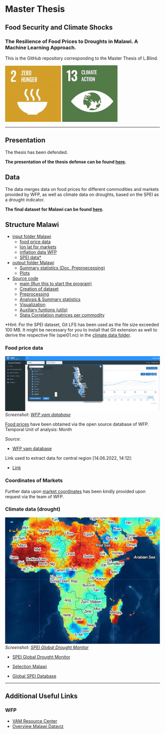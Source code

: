 # Master Thesis 
## Food Security and Climate Shocks
### The Resilience of Food Prices to Droughts in Malawi. A Machine Learning Approach.

This is the GitHub repository corresponding to the Master Thesis of L.Blind.

![SDG-2.png](images/sdg-2.png) ![SDG-13.png](images/sdg-13.png) 

--------------------------------------------------------------------------
## Presentation
The thesis has been defended.

**The presentation of the thesis defense can be found [here](./presentation/Thesis%20Defense%20Presentation.pptx).**

## Data
The data merges data on food prices for different commodities and markets provided by WFP, as well as climate data on droughts, based on the SPEI as a drought indicator.  

**The final dataset for Malawi can be found [here](output/Malawi/Malawi-final-dta.xlsx)**.


## Structure Malawi
- [input folder Malawi](input/Malawi)
  - [food price data](input/Malawi/food-price-dta/csv-prices)
  - [lon lat for markets](input/Malawi/food-price-dta/csv-lons-and-lats)
  - [inflation data WFP](input/Malawi/inflation-dta/WFP)
  - [SPEI data*](input/Malawi/climate-dta/spei01.nc)
- [output folder Malawi](output/Malawi)
  - [Summary statistics (Doc. Preproecessing)](output/Malawi/summary-statistics)
  - [Plots](output/Malawi/plots)
- [Source code](src)
  - [main (Run this to start the program)](src/main.py)
  - [Creation of dataset](src/dataset_creation.py)
  - [Preprocessing](src/preprocessing.py)
  - [Analysis & Summary statistics](src/analysis.py)
  - [Visualization](src/visualization.py)
  - [Auxiliary funtions (utils)](src/utils.py)
  - [Stata Correlation matrices per commodity](src/corr_matrices.do)

*Hint: For the SPEI dataset, Git LFS has been used as the file size
exceeded 100 MB. It might be necessary for
you to install that Git extension as well to derive the respective file (spei01.nc) in
the [climate data folder](input/Malawi/climate-dta/).
### Food price data
![Screenshot vam.png](images/screenshot-wfp-vam.png)
_Screenshot: [WFP vam database](https://dataviz.vam.wfp.org/economic_explorer/prices)_  

[Food prices](input/Malawi/food-price-dta/csv-prices) have been obtained via the open source database of WFP.  
Temporal Unit of analysis: Month  

_Source_:

- [WFP vam database](https://dataviz.vam.wfp.org/economic_explorer/prices)

Link used to extract data for central region [14.06.2022, 14:12]:  
- [Link](https://dataviz.vam.wfp.org/economic_explorer/prices)
### Coordinates of Markets
Further data upon [market coordinates](input/Malawi/food-price-dta/csv-lons-and-lats) has been kindly provided upon request via the team of WFP.

### Climate data (drought)
![Screenshot Spei database.png](images/screenshot-spei-database.png)  
_Screenshot: [SPEI Global Drought Monitor](https://spei.csic.es/spei_database/#map_name=spei01#map_position=1439)_
- [SPEI Global Drought Monitor](https://spei.csic.es/map/maps.html#months=1#month=4#year=2022)

- [Selection Malawi](https://spei.csic.es/map/maps.html#months=0#month=4#year=2022)
- [Global SPEI Database](https://spei.csic.es/database.html#p7)  




--------------------------------------------------------------
## Additional Useful Links

### WFP
- [VAM Resource Center](https://resources.vam.wfp.org/)
- [Overview Malawi Dataviz](https://dataviz.vam.wfp.org/version2/country/malawi)
